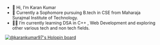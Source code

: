 - 👋 Hi, I’m Karan Kumar
- 🏫 Currently a Sophomore pursuing B.tech in CSE from Maharaja Surajmal Institute of Technology.
- 🧑‍💻 I’m currently learning DSA in C++ , Web Development and exploring other various tech and non tech fields.

[![@karankumar97's Holopin board](https://holopin.me/karankumar97)](https://holopin.io/@karankumar97)
<!---
KaranKumar-97/KaranKumar-97 is a ✨ special ✨ repository because its `README.md` (this file) appears on your GitHub profile.
You can click the Preview link to take a look at your changes.
--->
